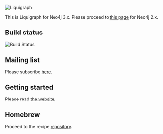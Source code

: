 ![Liquigraph](http://liquigraph.github.io/images/liquigraph-logo.png)

This is Liquigraph for Neo4j 3.x.
Please proceed to [this page](https://github.com/liquigraph/liquigraph/tree/2.x) for Neo4j 2.x.

## Build status

![Build Status](https://github.com/liquigraph/liquigraph/workflows/CI/badge.svg)

## Mailing list

Please subscribe [here](https://groups.google.com/forum/?hl=en-GB#!forum/liquigraph-dev).

## Getting started

Please read [the website](http://liquigraph.github.io/).

## Homebrew

Proceed to the recipe [repository](https://www.github.com/liquigraph/homebrew-liquigraph/).
